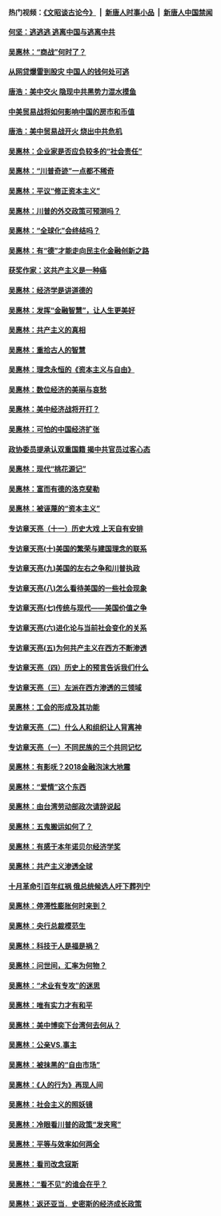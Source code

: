 #### 热门视频：[《文昭谈古论今》](https://github.com/gfw-breaker/wenzhao/blob/master/README.md?t=10211233) &nbsp;|&nbsp; [新唐人时事小品](https://github.com/gfw-breaker/ntdtv-comedy/blob/master/README.md?t=10211233) &nbsp;|&nbsp; [新唐人中国禁闻](https://github.com/gfw-breaker/ntdtv-news/blob/master/README.md?t=10211233)

#### [何坚：逃逃逃 逃离中国与逃离中共](../pages/nsc423/n10592891.md?t=10211233) 

#### [吴惠林：“商战”何时了？](../pages/nsc423/n10573558.md?t=10211233) 

#### [从网贷爆雷到股灾 中国人的钱何处可逃](../pages/nsc423/n10572800.md?t=10211233) 

#### [唐浩：美中交火 隐现中共黑势力混水摸鱼](../pages/nsc423/n10544040.md?t=10211233) 

#### [中美贸易战将如何影响中国的房市和币值](../pages/nsc423/n10543697.md?t=10211233) 

#### [唐浩：美中贸易战开火 烧出中共危机](../pages/nsc423/n10540126.md?t=10211233) 

#### [吴惠林：企业家是否应负较多的“社会责任”](../pages/nsc423/n10535022.md?t=10211233) 

#### [吴惠林：“川普奇迹”一点都不稀奇](../pages/nsc423/n10512808.md?t=10211233) 

#### [吴惠林：平议“修正资本主义”](../pages/nsc423/n10495724.md?t=10211233) 

#### [吴惠林：川普的外交政策可预测吗？](../pages/nsc423/n10462387.md?t=10211233) 

#### [吴惠林：“全球化”会终结吗？](../pages/nsc423/n10452838.md?t=10211233) 

#### [吴惠林：有“德”才能走向民主化金融创新之路](../pages/nsc423/n10432292.md?t=10211233) 

#### [获奖作家：这共产主义是一种癌](../pages/nsc423/n10431541.md?t=10211233) 

#### [吴惠林：经济学是讲道德的](../pages/nsc423/n10398014.md?t=10211233) 

#### [吴惠林：发挥“金融智慧”，让人生更美好](../pages/nsc423/n10375019.md?t=10211233) 

#### [吴惠林：共产主义的真相](../pages/nsc423/n10351394.md?t=10211233) 

#### [吴惠林：重拾古人的智慧](../pages/nsc423/n10337691.md?t=10211233) 

#### [吴惠林：理念永恒的《资本主义与自由》](../pages/nsc423/n10316274.md?t=10211233) 

#### [吴惠林：数位经济的美丽与哀愁](../pages/nsc423/n10292946.md?t=10211233) 

#### [吴惠林：美中经济战将开打？](../pages/nsc423/n10258825.md?t=10211233) 

#### [吴惠林：可怕的中国经济扩张](../pages/nsc423/n10219147.md?t=10211233) 

#### [政协委员提承认双重国籍 揭中共官员过客心态](../pages/nsc423/n10208809.md?t=10211233) 

#### [吴惠林：现代“桃花源记”](../pages/nsc423/n10185234.md?t=10211233) 

#### [吴惠林：富而有德的洛克斐勒](../pages/nsc423/n10142264.md?t=10211233) 

#### [吴惠林：被诬蔑的“资本主义”](../pages/nsc423/n10124816.md?t=10211233) 

#### [专访章天亮（十一）历史大戏 上天自有安排](../pages/nsc423/n10094905.md?t=10211233) 

#### [专访章天亮(十)美国的繁荣与建国理念的联系](../pages/nsc423/n10094899.md?t=10211233) 

#### [专访章天亮(九)美国的左右之争和川普执政](../pages/nsc423/n10094889.md?t=10211233) 

#### [专访章天亮(八)怎么看待美国的一些社会现象](../pages/nsc423/n10094857.md?t=10211233) 

#### [专访章天亮(七)传统与现代——美国价值之争](../pages/nsc423/n10093140.md?t=10211233) 

#### [专访章天亮(六)进化论与当前社会变化的关系](../pages/nsc423/n10092036.md?t=10211233) 

#### [专访章天亮(五)为何共产主义在西方不断渗透](../pages/nsc423/n10083620.md?t=10211233) 

#### [专访章天亮（四）历史上的预言告诉我们什么](../pages/nsc423/n10083606.md?t=10211233) 

#### [专访章天亮（三）左派在西方渗透的三领域](../pages/nsc423/n10081115.md?t=10211233) 

#### [吴惠林：工会的形成及其功能](../pages/nsc423/n10080633.md?t=10211233) 

#### [专访章天亮（二）什么人和组织让人背离神](../pages/nsc423/n10076637.md?t=10211233) 

#### [专访章天亮（一）不同民族的三个共同记忆](../pages/nsc423/n10074188.md?t=10211233) 

#### [吴惠林：有影呒？2018金融泡沫大地震](../pages/nsc423/n10040534.md?t=10211233) 

#### [吴惠林：“爱情”这个东西](../pages/nsc423/n10019423.md?t=10211233) 

#### [吴惠林：由台湾劳动部政次请辞说起](../pages/nsc423/n9979679.md?t=10211233) 

#### [吴惠林：五鬼搬运如何了？](../pages/nsc423/n9925338.md?t=10211233) 

#### [吴惠林：有感于本年诺贝尔经济学奖](../pages/nsc423/n9871883.md?t=10211233) 

#### [吴惠林：共产主义渗透全球](../pages/nsc423/n9812748.md?t=10211233) 

#### [十月革命引百年红祸 俄总统候选人吁下葬列宁](../pages/nsc423/n9810182.md?t=10211233) 

#### [吴惠林：停滞性膨胀何时来到？](../pages/nsc423/n9764136.md?t=10211233) 

#### [吴惠林：央行总裁模范生](../pages/nsc423/n9728134.md?t=10211233) 

#### [吴惠林：科技于人是福是祸？](../pages/nsc423/n9672982.md?t=10211233) 

#### [吴惠林：问世间，汇率为何物？](../pages/nsc423/n9621788.md?t=10211233) 

#### [吴惠林：“术业有专攻”的迷思](../pages/nsc423/n9580363.md?t=10211233) 

#### [吴惠林：唯有实力才有和平](../pages/nsc423/n9529599.md?t=10211233) 

#### [吴惠林：美中博奕下台湾何去何从？](../pages/nsc423/n9483598.md?t=10211233) 

#### [吴惠林：公亲VS.事主](../pages/nsc423/n9425637.md?t=10211233) 

#### [吴惠林：被抹黑的“自由市场”](../pages/nsc423/n9351545.md?t=10211233) 

#### [吴惠林：《人的行为》再现人间](../pages/nsc423/n9296339.md?t=10211233) 

#### [吴惠林：社会主义的照妖镜](../pages/nsc423/n9243460.md?t=10211233) 

#### [吴惠林：冷眼看川普的政策“发夹弯”](../pages/nsc423/n9120684.md?t=10211233) 

#### [吴惠林：平等与效率如何两全](../pages/nsc423/n9075430.md?t=10211233) 

#### [吴惠林：看司改念寇斯](../pages/nsc423/n9024915.md?t=10211233) 

#### [吴惠林：“看不见”的谁会在乎？](../pages/nsc423/n8977488.md?t=10211233) 

#### [吴惠林：返还亚当．史密斯的经济成长政策](../pages/nsc423/n8931896.md?t=10211233) 

